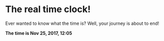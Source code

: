 # The real time clock!

Ever wanted to know what the time is? Well, your journey is about to end!

**The time is Nov 25, 2017, 12:05**